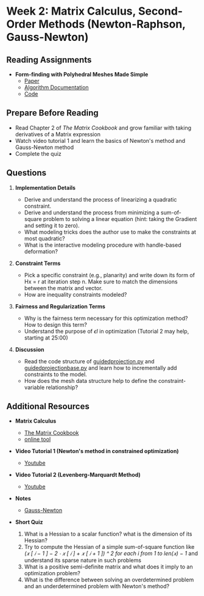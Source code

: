 # Week 2: Matrix Calculus, Second-Order Methods (Newton-Raphson, Gauss-Newton)

## Reading Assignments

- **Form-finding with Polyhedral Meshes Made Simple**
  - [Paper](https://www.geometrie.tuwien.ac.at/geom/ig/publications/2014/formfinding22014/formfinding22014.pdf) 
  - [Algorithm Documentation](https://www.huiwang.me/mkdocs-archgeo/optimization/)
  - [Code](https://github.com/WWmore/geometrylab)

## Prepare Before Reading 

- Read Chapter 2 of *The Matrix Cookbook* and grow familiar with taking derivatives of a Matrix expression
- Watch video tutorial 1 and learn the basics of Newton's method and Gauss-Newton method
- Complete the quiz

## Questions

1. **Implementation Details**
   - Derive and understand the process of linearizing a quadratic constraint. 
   - Derive and understand the process from minimizing a sum-of-square problem to solving a linear equation (hint: taking the Gradient and setting it to zero).
   - What modeling tricks does the author use to make the constraints at most quadratic?
   - What is the interactive modeling procedure with handle-based deformation?

2. **Constraint Terms**
   - Pick a specific constraint (e.g., planarity) and write down its form of Hx = r at iteration step n. Make sure to match the dimensions between the matrix and vector.
   - How are inequality constraints modeled?
     
3. **Fairness and Regularization Terms**
   - Why is the fairness term necessary for this optimization method? How to design this term?
   - Understand the purpose of *ϵI* in optimization (Tutorial 2 may help, starting at 25:00) 
  
4. **Discussion**
   - Read the code structure of [guidedprojection.py](https://github.com/WWmore/geometrylab/blob/main/optimization/guidedprojection.py) and [guidedprojectionbase.py](https://github.com/WWmore/geometrylab/blob/main/optimization/guidedprojectionbase.py) and learn how to incrementally add constraints to the model.
   - How does the mesh data structure help to define the constraint-variable relationship?

## Additional Resources

- **Matrix Calculus**
  
  - [The Matrix Cookbook](https://www.math.uwaterloo.ca/~hwolkowi/matrixcookbook.pdf)
  - [online tool](https://www.matrixcalculus.org/)

- **Video Tutorial 1 (Newton's method in constrained optimization)**

  - [Youtube](https://www.youtube.com/watch?v=7Z1p-cj36_U&ab_channel=KevinTracy)
    
- **Video Tutorial 2 (Levenberg-Marquardt Method)**
  
  - [Youtube](https://www.youtube.com/watch?v=2ToL9zUR8ZI&ab_channel=EngineeringEducatorAcademy)

- **Notes**

  - [Gauss-Newton](https://ee263.stanford.edu/lectures/annotated/14_gauss_newton.pdf)
    
- **Short Quiz** 
  1. What is a Hessian to a scalar function? what is the dimension of its Hessian?
  2. Try to compute the Hessian of a simple sum-of-square function like *(𝑥 [ 𝑖 − 1 ] − 2 ⋅ 𝑥 [ 𝑖 ] + 𝑥 [ 𝑖 + 1 ]) ^ 2 for each i from 1 to len(𝑥) − 1* and understand its sparse nature in such problems
  3. What is a positive semi-definite matrix and what does it imply to an optimization problem?
  4. What is the difference between solving an overdetermined problem and an underdetermined problem with Newton's method?
